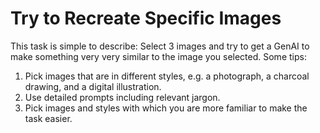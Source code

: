 # Try to Recreate Specific Images

This task is simple to describe: Select 3 images and try to get a GenAI to make something very very similar to the image you selected. Some tips:

1. Pick images that are in different styles, e.g. a photograph, a charcoal drawing, and a digital illustration.
2. Use detailed prompts including relevant jargon.
3. Pick images and styles with which you are more familiar to make the task easier.